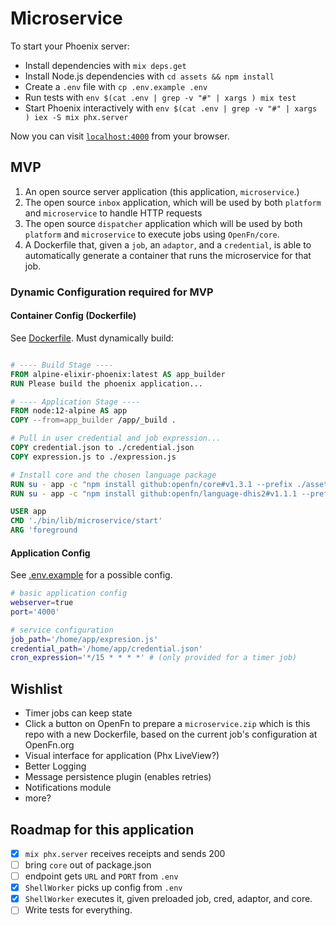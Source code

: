 # Microservice

To start your Phoenix server:

- Install dependencies with `mix deps.get`
- Install Node.js dependencies with `cd assets && npm install`
- Create a `.env` file with `cp .env.example .env`
- Run tests with `env $(cat .env | grep -v "#" | xargs ) mix test`
- Start Phoenix interactively with `env $(cat .env | grep -v "#" | xargs ) iex -S mix phx.server`

Now you can visit [`localhost:4000`](http://localhost:4000) from your browser.

## MVP

1. An open source server application (this application, `microservice`.)
2. The open source `inbox` application, which will be used by both `platform`
   and `microservice` to handle HTTP requests
3. The open source `dispatcher` application which will be used by both
   `platform` and `microservice` to execute jobs using `OpenFn/core`.
4. A Dockerfile that, given a `job`, an `adaptor`, and a `credential`, is able
   to automatically generate a container that runs the microservice for that
   job.

### Dynamic Configuration required for MVP

#### Container Config (Dockerfile)

See [Dockerfile](./Dockerfile). Must dynamically build:

```dockerfile

# ---- Build Stage ----
FROM alpine-elixir-phoenix:latest AS app_builder
RUN Please build the phoenix application...

# ---- Application Stage ----
FROM node:12-alpine AS app
COPY --from=app_builder /app/_build .

# Pull in user credential and job expression...
COPY credential.json to ./credential.json
COPY expression.js to ./expression.js

# Install core and the chosen language package
RUN su - app -c "npm install github:openfn/core#v1.3.1 --prefix ./assets"
RUN su - app -c "npm install github:openfn/language-dhis2#v1.1.1 --prefix ./assets"

USER app
CMD './bin/lib/microservice/start'
ARG 'foreground
```

#### Application Config

See [.env.example](./.env.example) for a possible config.

```sh
# basic application config
webserver=true
port='4000'

# service configuration
job_path='/home/app/expresion.js'
credential_path='/home/app/credential.json'
cron_expression='*/15 * * * *' # (only provided for a timer job)
```

## Wishlist

- Timer jobs can keep state
- Click a button on OpenFn to prepare a `microservice.zip` which is this repo
  with a new Dockerfile, based on the current job's configuration at OpenFn.org
- Visual interface for application (Phx LiveView?)
- Better Logging
- Message persistence plugin (enables retries)
- Notifications module
- more?

## Roadmap for this application

- [x] `mix phx.server` receives receipts and sends 200
- [ ] bring `core` out of package.json
- [ ] endpoint gets `URL` and `PORT` from `.env`
- [x] `ShellWorker` picks up config from `.env`
- [x] `ShellWorker` executes it, given preloaded job, cred, adaptor, and core.
- [ ] Write tests for everything.
